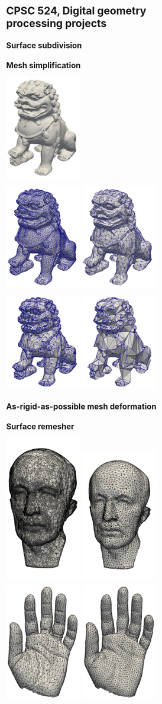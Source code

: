 # CPSC 524, Digital geometry processing projects

## Surface subdivision

## Mesh simplification

<img src="./demo/simplification-dragon.png"
width="200"/>

<img src="./demo/simplification-edge-collapse-dragon-8855.png"
width="200"/>
<img src="./demo/simplification-edge-collapse-dragon-1715.png"
width="200"/>

<img src="./demo/simplification-vertex-decimation-dragon-8855.png"
width="200"/>
<img src="./demo/simplification-vertex-decimation-dragon-3829.png"
width="200" />


## As-rigid-as-possible mesh deformation

## Surface remesher

<img src="./demo/remesher-maxplank-before.png"
width="200"/>
<img src="./demo/remesher-maxplank-after.png"
width="200"/>

<img src="./demo/remesher-hand-before.png"
width="200"/>
<img src="./demo/remesher-hand-after.png"
width="200"/>
